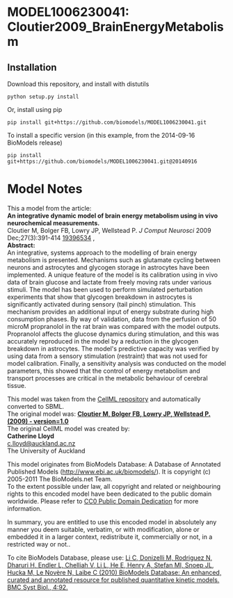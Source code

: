# MODEL1006230041: Cloutier2009_BrainEnergyMetabolism

## Installation

Download this repository, and install with distutils

`python setup.py install`

Or, install using pip

`pip install git+https://github.com/biomodels/MODEL1006230041.git`

To install a specific version (in this example, from the 2014-09-16 BioModels release)

`pip install git+https://github.com/biomodels/MODEL1006230041.git@20140916`


# Model Notes


This a model from the article:  
**An integrative dynamic model of brain energy metabolism using in vivo neurochemical measurements.**   
Cloutier M, Bolger FB, Lowry JP, Wellstead P. _J Comput Neurosci_ 2009
Dec;27(3):391-414 [19396534](http://www.ncbi.nlm.nih.gov/pubmed/19396534) ,  
**Abstract:**   
An integrative, systems approach to the modelling of brain energy metabolism
is presented. Mechanisms such as glutamate cycling between neurons and
astrocytes and glycogen storage in astrocytes have been implemented. A unique
feature of the model is its calibration using in vivo data of brain glucose
and lactate from freely moving rats under various stimuli. The model has been
used to perform simulated perturbation experiments that show that glycogen
breakdown in astrocytes is significantly activated during sensory (tail pinch)
stimulation. This mechanism provides an additional input of energy substrate
during high consumption phases. By way of validation, data from the perfusion
of 50 microM propranolol in the rat brain was compared with the model outputs.
Propranolol affects the glucose dynamics during stimulation, and this was
accurately reproduced in the model by a reduction in the glycogen breakdown in
astrocytes. The model's predictive capacity was verified by using data from a
sensory stimulation (restraint) that was not used for model calibration.
Finally, a sensitivity analysis was conducted on the model parameters, this
showed that the control of energy metabolism and transport processes are
critical in the metabolic behaviour of cerebral tissue.

This model was taken from the [CellML
repository](http://www.cellml.org/models) and automatically converted to SBML.  
The original model was: [ **Cloutier M, Bolger FB, Lowry JP, Wellstead P.
(2009) - version=1.0**
](http://models.cellml.org/exposure/d95ef71cf9f78796463024858efe6bd6)  
The original CellML model was created by:  
**Catherine Lloyd**   
c.lloyd@auckland.ac.nz  
The University of Auckland  

This model originates from BioModels Database: A Database of Annotated
Published Models (http://www.ebi.ac.uk/biomodels/). It is copyright (c)
2005-2011 The BioModels.net Team.  
To the extent possible under law, all copyright and related or neighbouring
rights to this encoded model have been dedicated to the public domain
worldwide. Please refer to [CC0 Public Domain
Dedication](http://creativecommons.org/publicdomain/zero/1.0/) for more
information.

In summary, you are entitled to use this encoded model in absolutely any
manner you deem suitable, verbatim, or with modification, alone or embedded it
in a larger context, redistribute it, commercially or not, in a restricted way
or not..  
  
To cite BioModels Database, please use: [Li C, Donizelli M, Rodriguez N,
Dharuri H, Endler L, Chelliah V, Li L, He E, Henry A, Stefan MI, Snoep JL,
Hucka M, Le Novère N, Laibe C (2010) BioModels Database: An enhanced, curated
and annotated resource for published quantitative kinetic models. BMC Syst
Biol., 4:92.](http://www.ncbi.nlm.nih.gov/pubmed/20587024)



